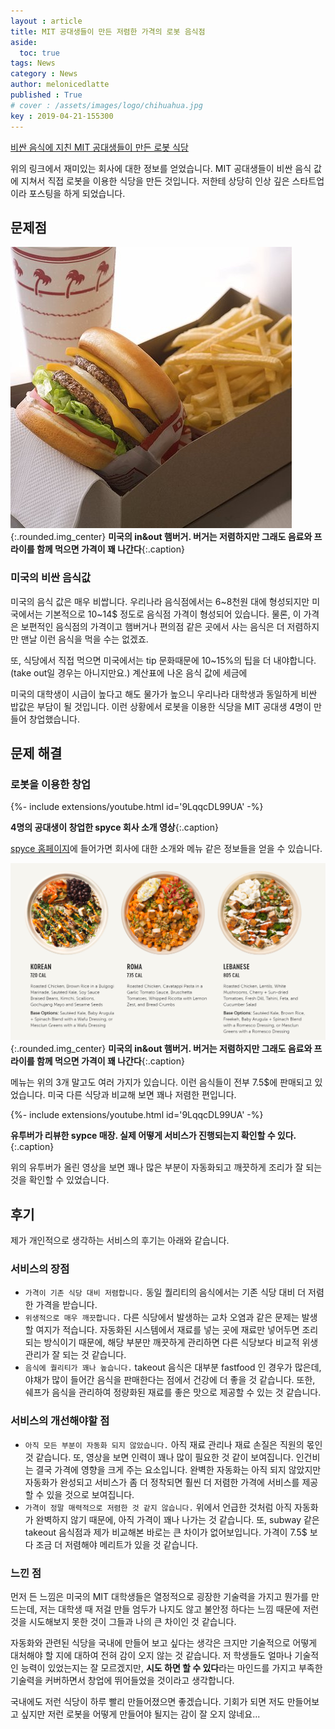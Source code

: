 ```yaml
---
layout : article
title: MIT 공대생들이 만든 저렴한 가격의 로봇 음식점
aside:
  toc: true
tags: News
category : News
author: melonicedlatte
published : True
# cover : /assets/images/logo/chihuahua.jpg
key : 2019-04-21-155300
---
```


[비싼 음식에 지친 MIT 공대생들이 만든 로봇 식당](https://toozajournal.tistory.com/817?fbclid=IwAR2wjvHKMxpVTnTEC2i6EucT7zpoJBRs6g0RkseyfAi34YCDEBFeu7XzTr4)

위의 링크에서 재미있는 회사에 대한 정보를 얻었습니다. MIT 공대생들이 비싼 음식 값에 지쳐서 직접 로봇을 이용한 식당을 만든 것입니다. 저한테 상당히 인상 깊은 스타트업이라 포스팅을 하게 되었습니다.

## 문제점

![Image](/assets/images/20190421/in-n-out-1.jpg){:.rounded.img_center}
**미국의 in&out 햄버거. 버거는 저렴하지만 그래도 음료와 프라이를 함께 먹으면 가격이 꽤 나간다**{:.caption}

### 미국의 비싼 음식값

미국의 음식 값은 매우 비쌉니다. 우리나라 음식점에서는 6~8천원 대에 형성되지만 미국에서는 기본적으로 10~14$ 정도로 음식점 가격이 형성되어 있습니다. 물론, 이 가격은 보편적인 음식점의 가격이고 햄버거나 편의점 같은 곳에서 사는 음식은 더 저렴하지만 맨날 이런 음식을 먹을 수는 없겠죠.

또, 식당에서 직접 먹으면 미국에서는 tip 문화때문에 10~15%의 팁을 더 내야합니다. (take out일 경우는 아니지만요.) 계산표에 나온 음식 값에 세금에 

미국의 대학생이 시급이 높다고 해도 물가가 높으니 우리나라 대학생과 동일하게 비싼 밥값은 부담이 될 것입니다. 이런 상황에서 로봇을 이용한 식당을 MIT 공대생 4명이 만들어 창업했습니다.

## 문제 해결

### 로봇을 이용한 창업

<div>{%- include extensions/youtube.html id='9LqqcDL99UA' -%}</div>

**4명의 공대생이 창업한 spyce 회사 소개 영상**{:.caption}

[spyce 홈페이지](https://www.spyce.com/)에 들어가면 회사에 대한 소개와 메뉴 같은 정보들을 얻을 수 있습니다. 

![Image](/assets/images/20190421/spyce_menu.PNG){:.rounded.img_center}
**미국의 in&out 햄버거. 버거는 저렴하지만 그래도 음료와 프라이를 함께 먹으면 가격이 꽤 나간다**{:.caption}

메뉴는 위의 3개 말고도 여러 가지가 있습니다. 이런 음식들이 전부 7.5$에 판매되고 있었습니다. 미국 다른 식당과 비교해 보면 꽤나 저렴한 편입니다.

<div>{%- include extensions/youtube.html id='9LqqcDL99UA' -%}</div>

**유투버가 리뷰한 sypce 매장. 실제 어떻게 서비스가 진행되는지 확인할 수 있다.**{:.caption}

위의 유투버가 올린 영상을 보면 꽤나 많은 부분이 자동화되고 깨끗하게 조리가 잘 되는 것을 확인할 수 있었습니다.

## 후기

제가 개인적으로 생각하는 서비스의 후기는 아래와 같습니다.

### 서비스의 장점

- `가격이 기존 식당 대비 저렴합니다.` 동일 퀄리티의 음식에서는 기존 식당 대비 더 저렴한 가격을 받습니다.
- `위생적으로 매우 깨끗합니다.` 다른 식당에서 발생하는 교차 오염과 같은 문제는 발생할 여지가 적습니다. 자동화된 시스템에서 재료를 넣는 곳에 재료만 넣어두면 조리되는 방식이기 때문에, 해당 부분만 깨끗하게 관리하면 다른 식당보다 비교적 위생 관리가 잘 되는 것 같습니다.
- `음식에 퀄리티가 꽤나 높습니다.` takeout 음식은 대부분 fastfood 인 경우가 많은데, 야채가 많이 들어간 음식을 판매한다는 점에서 건강에 더 좋을 것 같습니다. 또한, 쉐프가 음식을 관리하여 정량화된 재료를 좋은 맛으로 제공할 수 있는 것 같습니다. 

### 서비스의 개선해야할 점

- `아직 모든 부분이 자동화 되지 않았습니다.` 아직 재료 관리나 재료 손질은 직원의 몫인 것 같습니다. 또, 영상을 보면 인력이 꽤나 많이 필요한 것 같이 보여집니다. 인건비는 결국 가격에 영향을 크게 주는 요소입니다. 완벽한 자동화는 아직 되지 않았지만 자동화가 완성되고 서비스가 좀 더 정착되면 훨씬 더 저렴한 가격에 서비스를 제공할 수 있을 것으로 보여집니다.
- `가격이 정말 매력적으로 저렴한 것 같지 않습니다.` 위에서 언급한 것처럼 아직 자동화가 완벽하지 않기 때문에, 아직 가격이 꽤나 나가는 것 같습니다. 또, subway 같은 takeout 음식점과 제가 비교해본 바로는 큰 차이가 없어보입니다. 가격이 7.5$ 보다 조금 더 저렴해야 메리트가 있을 것 같습니다.

### 느낀 점

먼저 든 느낌은 미국의 MIT 대학생들은 열정적으로 굉장한 기술력을 가지고 뭔가를 만드는데, 저는 대학생 때 저걸 만들 엄두가 나지도 않고 불안정 하다는 느낌 때문에 저런 것을 시도해보지 못한 것이 그들과 나의 큰 차이인 것 같습니다.

자동화와 관련된 식당을 국내에 만들어 보고 싶다는 생각은 크지만 기술적으로 어떻게 대처해야 할 지에 대하여 전혀 감이 오지 않는 것 같습니다. 저 학생들도 얼마나 기술적인 능력이 있었는지는 잘 모르겠지만, **시도 하면 할 수 있다**라는 마인드를 가지고 부족한 기술력을 커버하면서 창업에 뛰어들었을 것이라고 생각합니다.

국내에도 저런 식당이 하루 빨리 만들어졌으면 좋겠습니다. 기회가 되면 저도 만들어보고 싶지만 저런 로봇을 어떻게 만들어야 될지는 감이 잘 오지 않네요...
